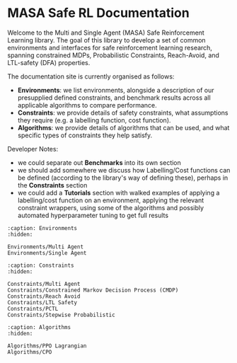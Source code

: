 MASA Safe RL Documentation
========================================

Welcome to the Multi and Single Agent (MASA) Safe Reinforcement Learning library. The goal of this library to develop a set of common environments and interfaces for safe reinforcement learning research, spanning constrained MDPs, Probabilistic Constraints, Reach-Avoid, and LTL-safety (DFA) properties.

The documentation site is currently organised as follows:
- **Environments**: we list environments, alongside a description of our presupplied defined constraints, and benchmark results across all applicable algorithms to compare performance. 
- **Constraints**: we provide details of safety constraints, what assumptions they require (e.g. a labelling function, cost function).
- **Algorithms**: we provide details of algorithms that can be used, and what specific types of constraints they help satisfy.

Developer Notes:
- we could separate out **Benchmarks** into its own section
- we should add somewhere we discuss how Labelling/Cost functions can be defined (according to the library's way of defining these), perhaps in the **Constraints** section
- we could add a **Tutorials** section with walked examples of applying a labelling/cost function on an environment, applying the relevant constraint wrappers, using some of the algorithms and possibly automated hyperparameter tuning to get full results

```{toctree}
:caption: Environments
:hidden:

Environments/Multi Agent
Environments/Single Agent
```

```{toctree}
:caption: Constraints
:hidden:

Constraints/Multi Agent
Constraints/Constrained Markov Decision Process (CMDP)
Constraints/Reach Avoid
Constraints/LTL Safety
Constraints/PCTL
Constraints/Stepwise Probabilistic
```

```{toctree}
:caption: Algorithms
:hidden:

Algorithms/PPO Lagrangian
Algorithms/CPO
```